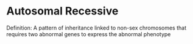# Autosomal Recessive

Definition: A pattern of inheritance linked to non-sex chromosomes that requires two abnormal genes to express the abnormal phenotype